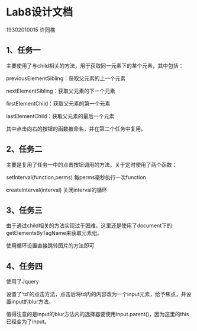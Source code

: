 # Lab8设计文档

19302010015 许同樵

## 1、任务一

主要使用了与child相关的方法，用于获取同一元素下的某个元素，其中包括：

previousElementSibling：获取父元素的上一个元素

nextElementSibling：获取父元素的下一个元素

firstElementChild：获取父元素的第一个元素

lastElementChild：获取父元素的最后一个元素

其中点击向右的按钮的函数被命名，并在第二个任务中复用。

## 2、任务二

主要是复用了任务一中的点击按钮调用的方法。关于定时使用了两个函数：

setInterval(function,perms) 每perms毫秒执行一次function

createInterval(interval) 关闭interval的循环

## 3、任务三

由于通过child相关的方法实现过于困难，这里还是使用了document下的getElementsByTagName来获取元素组。

使用循环设置直接跳转图片的方法即可

## 4、任务四

使用了Jquery

设置了‘td’的点击方法，点击后将td内的内容改为一个input元素，给予焦点，并设置input的blur方法。

值得注意的是input的blur方法内的选择器要使用input.parent()，因为这里的this已经变为了input。